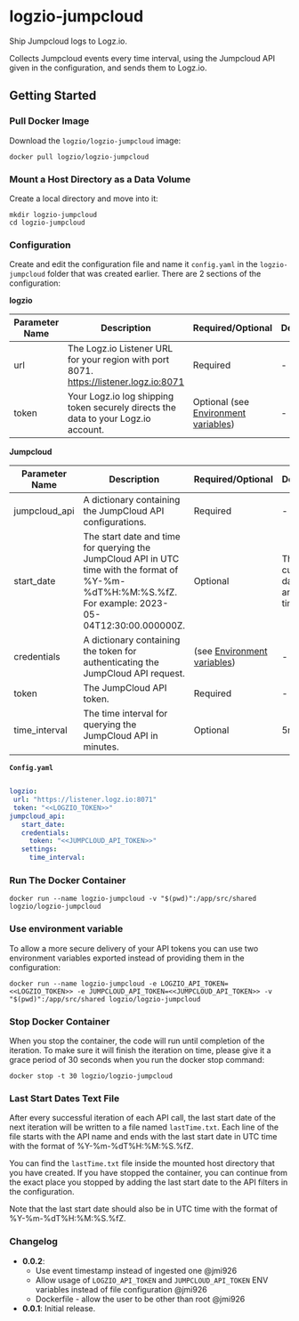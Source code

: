 # logzio-jumpcloud
Ship Jumpcloud logs to Logz.io. 

Collects Jumpcloud events every time interval, using the Jumpcloud API given in the configuration, and sends them to Logz.io.


## Getting Started
### Pull Docker Image

Download the `logzio/logzio-jumpcloud` image:
```
docker pull logzio/logzio-jumpcloud
```
### Mount a Host Directory as a Data Volume

Create a local directory and move into it:
```shell
mkdir logzio-jumpcloud
cd logzio-jumpcloud
```
### Configuration
Create and edit the configuration file and name it `config.yaml` in the `logzio-jumpcloud` folder that was created earlier. There are 2 sections of the configuration:

**logzio**

| Parameter Name | Description | Required/Optional | Default |
| --- | --- | --- | --- |
| url | The Logz.io Listener URL for your region with port 8071. https://listener.logz.io:8071 | Required | - |
| token | Your Logz.io log shipping token securely directs the data to your Logz.io account. | Optional (see  [Environment variables](###use-environment-variable)) | - |

**Jumpcloud**

| Parameter Name | Description | Required/Optional | Default |
| --- | --- | --- | --- |
| jumpcloud_api | A dictionary containing the JumpCloud API configurations. | Required | - |
| start_date | The start date and time for querying the JumpCloud API in UTC time with the format of %Y-%m-%dT%H:%M:%S.%fZ. For example: 2023-05-04T12:30:00.000000Z. | Optional | The current date and time. |
| credentials | A dictionary containing the token for authenticating the JumpCloud API request. | (see  [Environment variables](###use-environment-variable)) | - |
| token | The JumpCloud API token. | Required | - |
| time_interval | The time interval for querying the JumpCloud API in minutes. | Optional |5m |

**`Config.yaml`**
```yaml

logzio:
 url: "https://listener.logz.io:8071"
 token: "<<LOGZIO_TOKEN>>"
jumpcloud_api:
   start_date:
   credentials:
     token: "<<JUMPCLOUD_API_TOKEN>>"
   settings:
     time_interval:
```


### Run The Docker Container
```shell
docker run --name logzio-jumpcloud -v "$(pwd)":/app/src/shared logzio/logzio-jumpcloud
```
### Use environment variable
To allow a more secure delivery of your API tokens you can use two environment variables exported instead of providing them in the configuration:
```shell
docker run --name logzio-jumpcloud -e LOGZIO_API_TOKEN=<<LOGZIO_TOKEN>> -e JUMPCLOUD_API_TOKEN=<<JUMPCLOUD_API_TOKEN>> -v "$(pwd)":/app/src/shared logzio/logzio-jumpcloud
```

### Stop Docker Container
When you stop the container, the code will run until completion of the iteration. To make sure it will finish the iteration on time, please give it a grace period of 30 seconds when you run the docker stop command:
```shell
docker stop -t 30 logzio/logzio-jumpcloud
```

### Last Start Dates Text File
After every successful iteration of each API call, the last start date of the next iteration will be written to a file named `lastTime.txt`. Each line of the file starts with the API name and ends with the last start date in UTC time with the format of %Y-%m-%dT%H:%M:%S.%fZ.


You can find the `lastTime.txt` file inside the mounted host directory that you have created. If you have stopped the container, you can continue from the exact place you stopped by adding the last start date to the API filters in the configuration.


Note that the last start date should also be in UTC time with the format of %Y-%m-%dT%H:%M:%S.%fZ.


### Changelog
- **0.0.2**:
  - Use event timestamp instead of ingested one @jmi926
  - Allow usage of `LOGZIO_API_TOKEN` and `JUMPCLOUD_API_TOKEN` ENV variables instead of file configuration @jmi926
  - Dockerfile - allow the user to be other than root @jmi926
- **0.0.1**: Initial release.


